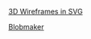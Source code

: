 [3D Wireframes in SVG](https://prideout.net/blog/svg_wireframes/)

[Blobmaker](https://www.blobmaker.app/)
